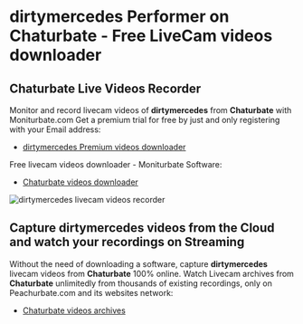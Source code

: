 # dirtymercedes Performer on Chaturbate - Free LiveCam videos downloader

## Chaturbate Live Videos Recorder

Monitor and record livecam videos of **dirtymercedes** from **Chaturbate** with Moniturbate.com
Get a premium trial for free by just and only registering with your Email address:
* [dirtymercedes Premium videos downloader](https://moniturbate.com/request-demo-licence-key.html)

Free livecam videos downloader - Moniturbate Software:
* [Chaturbate videos downloader](https://moniturbate.com/moniturbate-download-software.html)

![dirtymercedes livecam videos recorder](https://peachurnet.com/templates/moniturbate-software.png)


## Capture dirtymercedes videos from the Cloud and watch your recordings on Streaming

Without the need of downloading a software, capture **dirtymercedes** livecam videos from **Chaturbate** 100% online.
Watch Livecam archives from **Chaturbate** unlimitedly from thousands of existing recordings, only on Peachurbate.com and its websites network:
* [Chaturbate videos archives](https://peachurnet.com/)